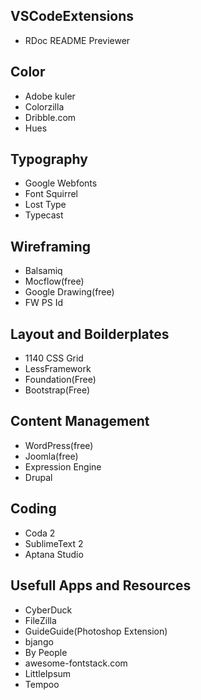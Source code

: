 ## VSCodeExtensions
- RDoc README Previewer

## Color
- Adobe kuler
- Colorzilla
- Dribble.com
- Hues

## Typography
- Google Webfonts
- Font Squirrel
- Lost Type
- Typecast

## Wireframing
- Balsamiq
- Mocflow(free)
- Google Drawing(free)
- FW PS Id

## Layout and Boilderplates
- 1140 CSS Grid
- LessFramework
- Foundation(Free)
- Bootstrap(Free)

## Content Management
- WordPress(free)
- Joomla(free)
- Expression Engine
- Drupal

## Coding
- Coda 2
- SublimeText 2
- Aptana Studio

## Usefull Apps and Resources
- CyberDuck
- FileZilla
- GuideGuide(Photoshop Extension)
- bjango
- By People
- awesome-fontstack.com
- LittleIpsum
- Tempoo
